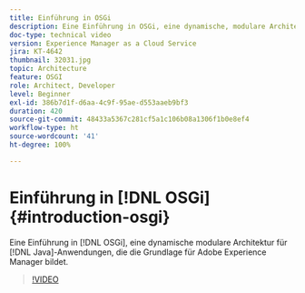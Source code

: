 ```yaml
---
title: Einführung in OSGi
description: Eine Einführung in OSGi, eine dynamische, modulare Architektur für Java-Anwendungen, die die Grundlage für Adobe Experience Manager bildet.
doc-type: technical video
version: Experience Manager as a Cloud Service
jira: KT-4642
thumbnail: 32031.jpg
topic: Architecture
feature: OSGI
role: Architect, Developer
level: Beginner
exl-id: 386b7d1f-d6aa-4c9f-95ae-d553aaeb9bf3
duration: 420
source-git-commit: 48433a5367c281cf5a1c106b08a1306f1b0e8ef4
workflow-type: ht
source-wordcount: '41'
ht-degree: 100%

---
```


# Einführung in [!DNL OSGi] {#introduction-osgi}

Eine Einführung in [!DNL OSGi], eine dynamische modulare Architektur für [!DNL Java]-Anwendungen, die die Grundlage für Adobe Experience Manager bildet.

>[!VIDEO](https://video.tv.adobe.com/v/36769?quality=12&learn=on&captions=ger)
